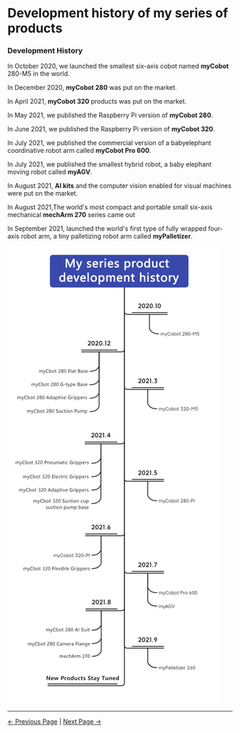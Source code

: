 # Development history of my series of products

### Development History

In October 2020, we launched the smallest six-axis cobot named **myCobot**
280-M5 in the world.

In December 2020, **myCobot 280** was put on the market.

In April 2021, **myCobot 320**  products was put on the market.

In May 2021, we published the Raspberry Pi version of **myCobot 280**.

In June 2021, we published the Raspberry Pi version of **myCobot 320**.

In July 2021, we published the commercial version of a babyelephant
coordinative robot arm called **myCobot Pro 600**.

In July 2021, we published the smallest hybrid robot, a baby elephant
moving robot called **myAGV**.

In August 2021,  **AI kits** and the computer vision enabled for visual
machines were put on the market.

In August 2021,The world's most compact and portable small six-axis mechanical **mechArm 270** series came out

In September 2021, launched the world's first type of fully wrapped
four-axis robot arm, a tiny palletizing robot arm called
**myPalletizer**.

![my](../resourse/1-elephant/my系列产品发展历程.jpg)

---
[← Previous Page](./1.1-introduction.md) | [Next Page → ](../2-kit.md)